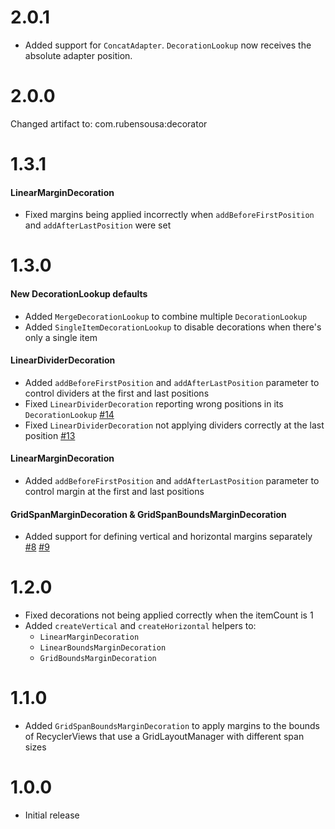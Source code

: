 # 2.0.1

- Added support for `ConcatAdapter`. `DecorationLookup` now receives the absolute adapter position.

# 2.0.0

Changed artifact to: com.rubensousa:decorator

# 1.3.1

#### LinearMarginDecoration

- Fixed margins being applied incorrectly when `addBeforeFirstPosition` and `addAfterLastPosition` were set

# 1.3.0

#### New DecorationLookup defaults

- Added `MergeDecorationLookup` to combine multiple `DecorationLookup`
- Added `SingleItemDecorationLookup` to disable decorations when there's only a single item

#### LinearDividerDecoration

- Added `addBeforeFirstPosition` and `addAfterLastPosition` parameter to control dividers at the first and last positions
- Fixed `LinearDividerDecoration` reporting wrong positions in its `DecorationLookup` [#14](https://github.com/rubensousa/Decorator/issues/14)
- Fixed `LinearDividerDecoration` not applying dividers correctly at the last position [#13](https://github.com/rubensousa/Decorator/issues/13)

#### LinearMarginDecoration

- Added `addBeforeFirstPosition` and `addAfterLastPosition` parameter to control margin at the first and last positions

#### GridSpanMarginDecoration & GridSpanBoundsMarginDecoration

- Added support for defining vertical and horizontal margins separately [#8](https://github.com/rubensousa/Decorator/issues/8) [#9](https://github.com/rubensousa/Decorator/issues/9)


# 1.2.0

- Fixed decorations not being applied correctly when the itemCount is 1
- Added `createVertical` and `createHorizontal` helpers to:
    - `LinearMarginDecoration`
    - `LinearBoundsMarginDecoration`
    - `GridBoundsMarginDecoration`

# 1.1.0

- Added `GridSpanBoundsMarginDecoration` to apply margins to the bounds of RecyclerViews that use a GridLayoutManager with different span sizes

# 1.0.0

- Initial release